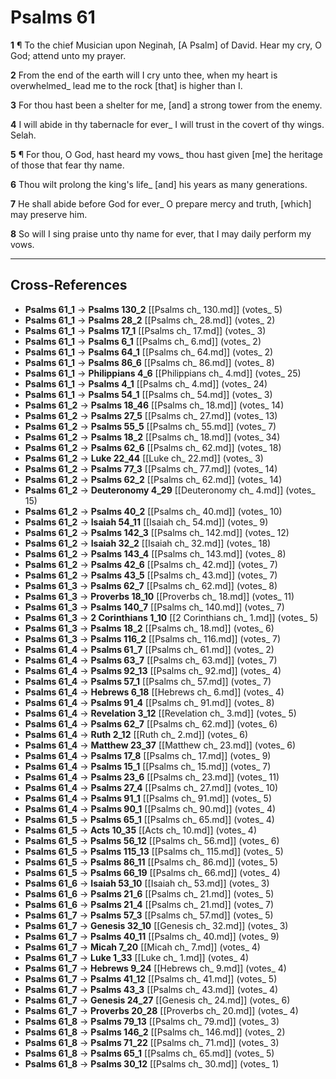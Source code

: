 # Psalms 61

**1** ¶ To the chief Musician upon Neginah, [A Psalm] of David. Hear my cry, O God; attend unto my prayer.

**2** From the end of the earth will I cry unto thee, when my heart is overwhelmed_ lead me to the rock [that] is higher than I.

**3** For thou hast been a shelter for me, [and] a strong tower from the enemy.

**4** I will abide in thy tabernacle for ever_ I will trust in the covert of thy wings. Selah.

**5** ¶ For thou, O God, hast heard my vows_ thou hast given [me] the heritage of those that fear thy name.

**6** Thou wilt prolong the king's life_ [and] his years as many generations.

**7** He shall abide before God for ever_ O prepare mercy and truth, [which] may preserve him.

**8** So will I sing praise unto thy name for ever, that I may daily perform my vows.

---

## Cross-References

- **Psalms 61_1** → **Psalms 130_2** [[Psalms ch_ 130.md]] (votes_ 5)
- **Psalms 61_1** → **Psalms 28_2** [[Psalms ch_ 28.md]] (votes_ 2)
- **Psalms 61_1** → **Psalms 17_1** [[Psalms ch_ 17.md]] (votes_ 3)
- **Psalms 61_1** → **Psalms 6_1** [[Psalms ch_ 6.md]] (votes_ 2)
- **Psalms 61_1** → **Psalms 64_1** [[Psalms ch_ 64.md]] (votes_ 2)
- **Psalms 61_1** → **Psalms 86_6** [[Psalms ch_ 86.md]] (votes_ 8)
- **Psalms 61_1** → **Philippians 4_6** [[Philippians ch_ 4.md]] (votes_ 25)
- **Psalms 61_1** → **Psalms 4_1** [[Psalms ch_ 4.md]] (votes_ 24)
- **Psalms 61_1** → **Psalms 54_1** [[Psalms ch_ 54.md]] (votes_ 3)
- **Psalms 61_2** → **Psalms 18_46** [[Psalms ch_ 18.md]] (votes_ 14)
- **Psalms 61_2** → **Psalms 27_5** [[Psalms ch_ 27.md]] (votes_ 13)
- **Psalms 61_2** → **Psalms 55_5** [[Psalms ch_ 55.md]] (votes_ 7)
- **Psalms 61_2** → **Psalms 18_2** [[Psalms ch_ 18.md]] (votes_ 34)
- **Psalms 61_2** → **Psalms 62_6** [[Psalms ch_ 62.md]] (votes_ 18)
- **Psalms 61_2** → **Luke 22_44** [[Luke ch_ 22.md]] (votes_ 3)
- **Psalms 61_2** → **Psalms 77_3** [[Psalms ch_ 77.md]] (votes_ 14)
- **Psalms 61_2** → **Psalms 62_2** [[Psalms ch_ 62.md]] (votes_ 14)
- **Psalms 61_2** → **Deuteronomy 4_29** [[Deuteronomy ch_ 4.md]] (votes_ 15)
- **Psalms 61_2** → **Psalms 40_2** [[Psalms ch_ 40.md]] (votes_ 10)
- **Psalms 61_2** → **Isaiah 54_11** [[Isaiah ch_ 54.md]] (votes_ 9)
- **Psalms 61_2** → **Psalms 142_3** [[Psalms ch_ 142.md]] (votes_ 12)
- **Psalms 61_2** → **Isaiah 32_2** [[Isaiah ch_ 32.md]] (votes_ 18)
- **Psalms 61_2** → **Psalms 143_4** [[Psalms ch_ 143.md]] (votes_ 8)
- **Psalms 61_2** → **Psalms 42_6** [[Psalms ch_ 42.md]] (votes_ 7)
- **Psalms 61_2** → **Psalms 43_5** [[Psalms ch_ 43.md]] (votes_ 7)
- **Psalms 61_3** → **Psalms 62_7** [[Psalms ch_ 62.md]] (votes_ 8)
- **Psalms 61_3** → **Proverbs 18_10** [[Proverbs ch_ 18.md]] (votes_ 11)
- **Psalms 61_3** → **Psalms 140_7** [[Psalms ch_ 140.md]] (votes_ 7)
- **Psalms 61_3** → **2 Corinthians 1_10** [[2 Corinthians ch_ 1.md]] (votes_ 5)
- **Psalms 61_3** → **Psalms 18_2** [[Psalms ch_ 18.md]] (votes_ 6)
- **Psalms 61_3** → **Psalms 116_2** [[Psalms ch_ 116.md]] (votes_ 7)
- **Psalms 61_4** → **Psalms 61_7** [[Psalms ch_ 61.md]] (votes_ 2)
- **Psalms 61_4** → **Psalms 63_7** [[Psalms ch_ 63.md]] (votes_ 7)
- **Psalms 61_4** → **Psalms 92_13** [[Psalms ch_ 92.md]] (votes_ 4)
- **Psalms 61_4** → **Psalms 57_1** [[Psalms ch_ 57.md]] (votes_ 7)
- **Psalms 61_4** → **Hebrews 6_18** [[Hebrews ch_ 6.md]] (votes_ 4)
- **Psalms 61_4** → **Psalms 91_4** [[Psalms ch_ 91.md]] (votes_ 8)
- **Psalms 61_4** → **Revelation 3_12** [[Revelation ch_ 3.md]] (votes_ 5)
- **Psalms 61_4** → **Psalms 62_7** [[Psalms ch_ 62.md]] (votes_ 6)
- **Psalms 61_4** → **Ruth 2_12** [[Ruth ch_ 2.md]] (votes_ 6)
- **Psalms 61_4** → **Matthew 23_37** [[Matthew ch_ 23.md]] (votes_ 6)
- **Psalms 61_4** → **Psalms 17_8** [[Psalms ch_ 17.md]] (votes_ 9)
- **Psalms 61_4** → **Psalms 15_1** [[Psalms ch_ 15.md]] (votes_ 7)
- **Psalms 61_4** → **Psalms 23_6** [[Psalms ch_ 23.md]] (votes_ 11)
- **Psalms 61_4** → **Psalms 27_4** [[Psalms ch_ 27.md]] (votes_ 10)
- **Psalms 61_4** → **Psalms 91_1** [[Psalms ch_ 91.md]] (votes_ 5)
- **Psalms 61_4** → **Psalms 90_1** [[Psalms ch_ 90.md]] (votes_ 4)
- **Psalms 61_5** → **Psalms 65_1** [[Psalms ch_ 65.md]] (votes_ 4)
- **Psalms 61_5** → **Acts 10_35** [[Acts ch_ 10.md]] (votes_ 4)
- **Psalms 61_5** → **Psalms 56_12** [[Psalms ch_ 56.md]] (votes_ 6)
- **Psalms 61_5** → **Psalms 115_13** [[Psalms ch_ 115.md]] (votes_ 5)
- **Psalms 61_5** → **Psalms 86_11** [[Psalms ch_ 86.md]] (votes_ 5)
- **Psalms 61_5** → **Psalms 66_19** [[Psalms ch_ 66.md]] (votes_ 4)
- **Psalms 61_6** → **Isaiah 53_10** [[Isaiah ch_ 53.md]] (votes_ 3)
- **Psalms 61_6** → **Psalms 21_6** [[Psalms ch_ 21.md]] (votes_ 5)
- **Psalms 61_6** → **Psalms 21_4** [[Psalms ch_ 21.md]] (votes_ 7)
- **Psalms 61_7** → **Psalms 57_3** [[Psalms ch_ 57.md]] (votes_ 5)
- **Psalms 61_7** → **Genesis 32_10** [[Genesis ch_ 32.md]] (votes_ 3)
- **Psalms 61_7** → **Psalms 40_11** [[Psalms ch_ 40.md]] (votes_ 9)
- **Psalms 61_7** → **Micah 7_20** [[Micah ch_ 7.md]] (votes_ 4)
- **Psalms 61_7** → **Luke 1_33** [[Luke ch_ 1.md]] (votes_ 4)
- **Psalms 61_7** → **Hebrews 9_24** [[Hebrews ch_ 9.md]] (votes_ 4)
- **Psalms 61_7** → **Psalms 41_12** [[Psalms ch_ 41.md]] (votes_ 5)
- **Psalms 61_7** → **Psalms 43_3** [[Psalms ch_ 43.md]] (votes_ 4)
- **Psalms 61_7** → **Genesis 24_27** [[Genesis ch_ 24.md]] (votes_ 6)
- **Psalms 61_7** → **Proverbs 20_28** [[Proverbs ch_ 20.md]] (votes_ 4)
- **Psalms 61_8** → **Psalms 79_13** [[Psalms ch_ 79.md]] (votes_ 3)
- **Psalms 61_8** → **Psalms 146_2** [[Psalms ch_ 146.md]] (votes_ 2)
- **Psalms 61_8** → **Psalms 71_22** [[Psalms ch_ 71.md]] (votes_ 3)
- **Psalms 61_8** → **Psalms 65_1** [[Psalms ch_ 65.md]] (votes_ 5)
- **Psalms 61_8** → **Psalms 30_12** [[Psalms ch_ 30.md]] (votes_ 1)
